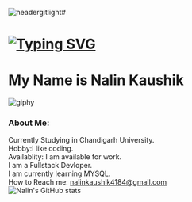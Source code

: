 
![headergitlight](https://user-images.githubusercontent.com/124071628/215902087-1fd1ab82-878b-4462-b340-cea26277fd58.gif)# <img   href='https://raw.githubusercontent.com/thomasync/thomasync/main/headergitdark.gif' >   
# [![Typing SVG](https://readme-typing-svg.demolab.com?font=Fira+Code&weight=650&size=25&pause=1000&color=73C8F7&background=FFFFFFEE&center=true&width=435&lines=Welcome+to+My+GitHub+Profile)](https://git.io/typing-svg)
# My Name is Nalin Kaushik 
![giphy](https://user-images.githubusercontent.com/124071628/215903383-2e660bd6-3c13-4bad-80dc-3f92c4209806.gif)  
### About Me:  
Currently Studying in Chandigarh University.   
Hobby:I like coding.    
Availablity: I am available for work.  
I am a Fullstack Devloper.  
I am currently learning MYSQL.  
How to Reach me: nalinkaushik4184@gmail.com  
![Nalin's GitHub stats](https://github-readme-stats.vercel.app/api?username=NalinKaushik07&show_icons=true&theme=radical)  
     
       
      
<!-- BLOG-POST-LIST:START -->
<!-- BLOG-POST-LIST:END -->
 



